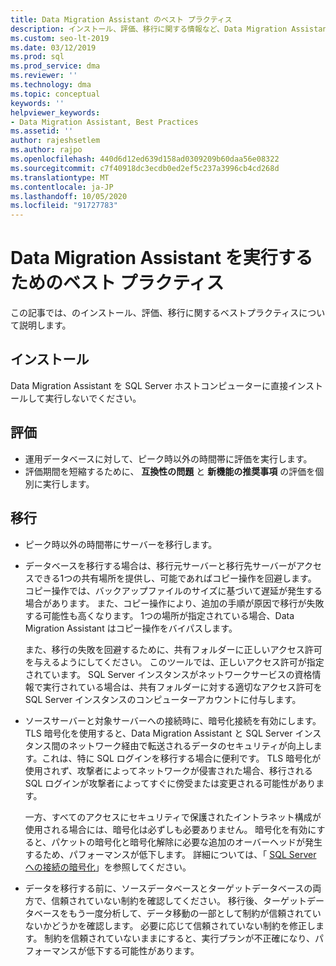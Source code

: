 ```yaml
---
title: Data Migration Assistant のベスト プラクティス
description: インストール、評価、移行に関する情報など、Data Migration Assistant で SQL Server データベースを移行するためのベストプラクティスについて説明します。
ms.custom: seo-lt-2019
ms.date: 03/12/2019
ms.prod: sql
ms.prod_service: dma
ms.reviewer: ''
ms.technology: dma
ms.topic: conceptual
keywords: ''
helpviewer_keywords:
- Data Migration Assistant, Best Practices
ms.assetid: ''
author: rajeshsetlem
ms.author: rajpo
ms.openlocfilehash: 440d6d12ed639d158ad0309209b60daa56e08322
ms.sourcegitcommit: c7f40918dc3ecdb0ed2ef5c237a3996cb4cd268d
ms.translationtype: MT
ms.contentlocale: ja-JP
ms.lasthandoff: 10/05/2020
ms.locfileid: "91727783"
---
```

# <a name="best-practices-for-running-data-migration-assistant"></a>Data Migration Assistant を実行するためのベスト プラクティス
この記事では、のインストール、評価、移行に関するベストプラクティスについて説明します。

## <a name="installation"></a>インストール
Data Migration Assistant を SQL Server ホストコンピューターに直接インストールして実行しないでください。

## <a name="assessment"></a>評価
- 運用データベースに対して、ピーク時以外の時間帯に評価を実行します。
- 評価期間を短縮するために、 **互換性の問題** と **新機能の推奨事項** の評価を個別に実行します。

## <a name="migration"></a>移行
- ピーク時以外の時間帯にサーバーを移行します。

- データベースを移行する場合は、移行元サーバーと移行先サーバーがアクセスできる1つの共有場所を提供し、可能であればコピー操作を回避します。 コピー操作では、バックアップファイルのサイズに基づいて遅延が発生する場合があります。 また、コピー操作により、追加の手順が原因で移行が失敗する可能性も高くなります。 1つの場所が指定されている場合、Data Migration Assistant はコピー操作をバイパスします。
 
    また、移行の失敗を回避するために、共有フォルダーに正しいアクセス許可を与えるようにしてください。 このツールでは、正しいアクセス許可が指定されています。 SQL Server インスタンスがネットワークサービスの資格情報で実行されている場合は、共有フォルダーに対する適切なアクセス許可を SQL Server インスタンスのコンピューターアカウントに付与します。

- ソースサーバーと対象サーバーへの接続時に、暗号化接続を有効にします。 TLS 暗号化を使用すると、Data Migration Assistant と SQL Server インスタンス間のネットワーク経由で転送されるデータのセキュリティが向上します。これは、特に SQL ログインを移行する場合に便利です。 TLS 暗号化が使用されず、攻撃者によってネットワークが侵害された場合、移行される SQL ログインが攻撃者によってすぐに傍受または変更される可能性があります。

    一方、すべてのアクセスにセキュリティで保護されたイントラネット構成が使用される場合には、暗号化は必ずしも必要ありません。 暗号化を有効にすると、パケットの暗号化と暗号化解除に必要な追加のオーバーヘッドが発生するため、パフォーマンスが低下します。 詳細については、「 [SQL Server への接続の暗号化](/previous-versions/sql/sql-server-2008-r2/ms189067(v=sql.105))」を参照してください。
    
- データを移行する前に、ソースデータベースとターゲットデータベースの両方で、信頼されていない制約を確認してください。 移行後、ターゲットデータベースをもう一度分析して、データ移動の一部として制約が信頼されていないかどうかを確認します。 必要に応じて信頼されていない制約を修正します。 制約を信頼されていないままにすると、実行プランが不正確になり、パフォーマンスが低下する可能性があります。